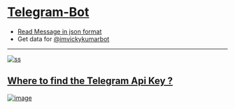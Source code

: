 # [Telegram-Bot](https://my.telegram.org/apps)

- [Read Message in json format](https://my.telegram.org/)
- Get data for [@imvickykumarbot](https://api.telegram.org/bot1987325386:AAHeUN-nSUOV7uDDMWrh0nLoyjHh598I_F4/getUpdates)

----------------------------------

[![ss](https://github.com/imvickykumar999/Telegram-Bot/blob/main/Screenshot_20210823-215858_Telegram.jpg)](https://t.me/imvickykumarbot)

## [Where to find the Telegram Api Key ?](https://stackoverflow.com/questions/43291868/where-to-find-the-telegram-api-key)

[![image](https://user-images.githubusercontent.com/50515418/130468473-8ddfc5a6-0e14-45d7-b436-b32e7e6b5158.png)](https://t.me/imvickykumar999bot)

